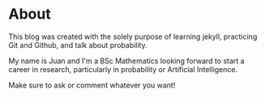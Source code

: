 # About

This blog was created with the solely purpose of learning jekyll, practicing Git and Github, and talk about probability.

My name is Juan and I'm a BSc Mathematics looking forward to start a career in research, particularly in probability or Artificial Intelligence.

Make sure to ask or comment whatever you want!

